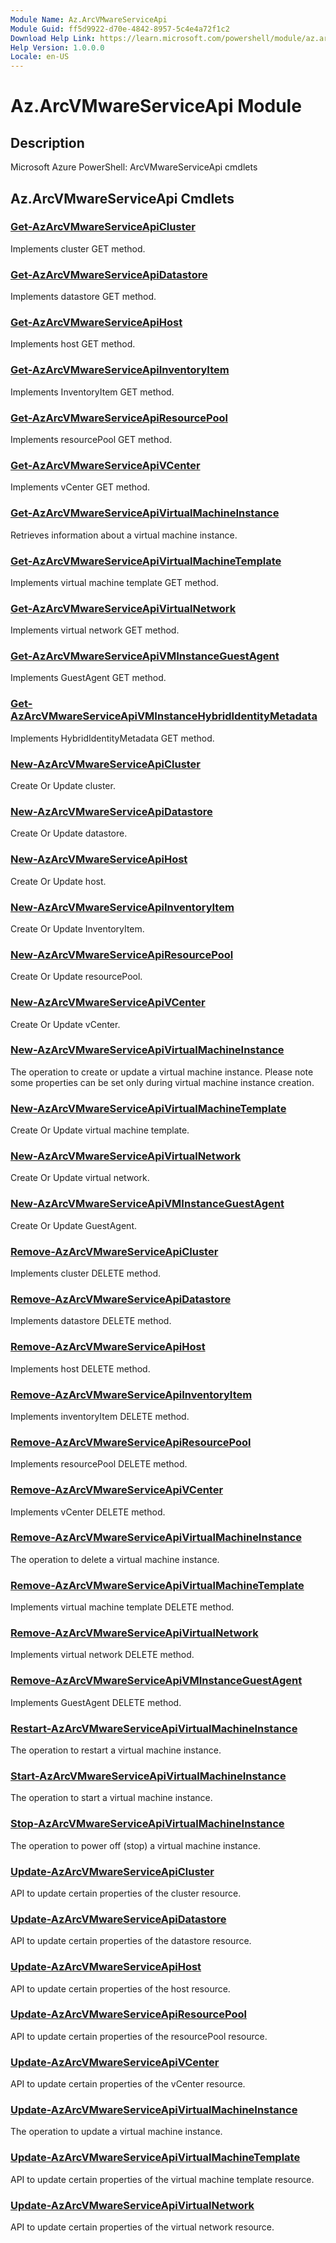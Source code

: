 ```yaml
---
Module Name: Az.ArcVMwareServiceApi
Module Guid: ff5d9922-d70e-4842-8957-5c4e4a72f1c2
Download Help Link: https://learn.microsoft.com/powershell/module/az.arcvmwareserviceapi
Help Version: 1.0.0.0
Locale: en-US
---
```


# Az.ArcVMwareServiceApi Module
## Description
Microsoft Azure PowerShell: ArcVMwareServiceApi cmdlets

## Az.ArcVMwareServiceApi Cmdlets
### [Get-AzArcVMwareServiceApiCluster](Get-AzArcVMwareServiceApiCluster.md)
Implements cluster GET method.

### [Get-AzArcVMwareServiceApiDatastore](Get-AzArcVMwareServiceApiDatastore.md)
Implements datastore GET method.

### [Get-AzArcVMwareServiceApiHost](Get-AzArcVMwareServiceApiHost.md)
Implements host GET method.

### [Get-AzArcVMwareServiceApiInventoryItem](Get-AzArcVMwareServiceApiInventoryItem.md)
Implements InventoryItem GET method.

### [Get-AzArcVMwareServiceApiResourcePool](Get-AzArcVMwareServiceApiResourcePool.md)
Implements resourcePool GET method.

### [Get-AzArcVMwareServiceApiVCenter](Get-AzArcVMwareServiceApiVCenter.md)
Implements vCenter GET method.

### [Get-AzArcVMwareServiceApiVirtualMachineInstance](Get-AzArcVMwareServiceApiVirtualMachineInstance.md)
Retrieves information about a virtual machine instance.

### [Get-AzArcVMwareServiceApiVirtualMachineTemplate](Get-AzArcVMwareServiceApiVirtualMachineTemplate.md)
Implements virtual machine template GET method.

### [Get-AzArcVMwareServiceApiVirtualNetwork](Get-AzArcVMwareServiceApiVirtualNetwork.md)
Implements virtual network GET method.

### [Get-AzArcVMwareServiceApiVMInstanceGuestAgent](Get-AzArcVMwareServiceApiVMInstanceGuestAgent.md)
Implements GuestAgent GET method.

### [Get-AzArcVMwareServiceApiVMInstanceHybridIdentityMetadata](Get-AzArcVMwareServiceApiVMInstanceHybridIdentityMetadata.md)
Implements HybridIdentityMetadata GET method.

### [New-AzArcVMwareServiceApiCluster](New-AzArcVMwareServiceApiCluster.md)
Create Or Update cluster.

### [New-AzArcVMwareServiceApiDatastore](New-AzArcVMwareServiceApiDatastore.md)
Create Or Update datastore.

### [New-AzArcVMwareServiceApiHost](New-AzArcVMwareServiceApiHost.md)
Create Or Update host.

### [New-AzArcVMwareServiceApiInventoryItem](New-AzArcVMwareServiceApiInventoryItem.md)
Create Or Update InventoryItem.

### [New-AzArcVMwareServiceApiResourcePool](New-AzArcVMwareServiceApiResourcePool.md)
Create Or Update resourcePool.

### [New-AzArcVMwareServiceApiVCenter](New-AzArcVMwareServiceApiVCenter.md)
Create Or Update vCenter.

### [New-AzArcVMwareServiceApiVirtualMachineInstance](New-AzArcVMwareServiceApiVirtualMachineInstance.md)
The operation to create or update a virtual machine instance.
Please note some properties can be set only during virtual machine instance creation.

### [New-AzArcVMwareServiceApiVirtualMachineTemplate](New-AzArcVMwareServiceApiVirtualMachineTemplate.md)
Create Or Update virtual machine template.

### [New-AzArcVMwareServiceApiVirtualNetwork](New-AzArcVMwareServiceApiVirtualNetwork.md)
Create Or Update virtual network.

### [New-AzArcVMwareServiceApiVMInstanceGuestAgent](New-AzArcVMwareServiceApiVMInstanceGuestAgent.md)
Create Or Update GuestAgent.

### [Remove-AzArcVMwareServiceApiCluster](Remove-AzArcVMwareServiceApiCluster.md)
Implements cluster DELETE method.

### [Remove-AzArcVMwareServiceApiDatastore](Remove-AzArcVMwareServiceApiDatastore.md)
Implements datastore DELETE method.

### [Remove-AzArcVMwareServiceApiHost](Remove-AzArcVMwareServiceApiHost.md)
Implements host DELETE method.

### [Remove-AzArcVMwareServiceApiInventoryItem](Remove-AzArcVMwareServiceApiInventoryItem.md)
Implements inventoryItem DELETE method.

### [Remove-AzArcVMwareServiceApiResourcePool](Remove-AzArcVMwareServiceApiResourcePool.md)
Implements resourcePool DELETE method.

### [Remove-AzArcVMwareServiceApiVCenter](Remove-AzArcVMwareServiceApiVCenter.md)
Implements vCenter DELETE method.

### [Remove-AzArcVMwareServiceApiVirtualMachineInstance](Remove-AzArcVMwareServiceApiVirtualMachineInstance.md)
The operation to delete a virtual machine instance.

### [Remove-AzArcVMwareServiceApiVirtualMachineTemplate](Remove-AzArcVMwareServiceApiVirtualMachineTemplate.md)
Implements virtual machine template DELETE method.

### [Remove-AzArcVMwareServiceApiVirtualNetwork](Remove-AzArcVMwareServiceApiVirtualNetwork.md)
Implements virtual network DELETE method.

### [Remove-AzArcVMwareServiceApiVMInstanceGuestAgent](Remove-AzArcVMwareServiceApiVMInstanceGuestAgent.md)
Implements GuestAgent DELETE method.

### [Restart-AzArcVMwareServiceApiVirtualMachineInstance](Restart-AzArcVMwareServiceApiVirtualMachineInstance.md)
The operation to restart a virtual machine instance.

### [Start-AzArcVMwareServiceApiVirtualMachineInstance](Start-AzArcVMwareServiceApiVirtualMachineInstance.md)
The operation to start a virtual machine instance.

### [Stop-AzArcVMwareServiceApiVirtualMachineInstance](Stop-AzArcVMwareServiceApiVirtualMachineInstance.md)
The operation to power off (stop) a virtual machine instance.

### [Update-AzArcVMwareServiceApiCluster](Update-AzArcVMwareServiceApiCluster.md)
API to update certain properties of the cluster resource.

### [Update-AzArcVMwareServiceApiDatastore](Update-AzArcVMwareServiceApiDatastore.md)
API to update certain properties of the datastore resource.

### [Update-AzArcVMwareServiceApiHost](Update-AzArcVMwareServiceApiHost.md)
API to update certain properties of the host resource.

### [Update-AzArcVMwareServiceApiResourcePool](Update-AzArcVMwareServiceApiResourcePool.md)
API to update certain properties of the resourcePool resource.

### [Update-AzArcVMwareServiceApiVCenter](Update-AzArcVMwareServiceApiVCenter.md)
API to update certain properties of the vCenter resource.

### [Update-AzArcVMwareServiceApiVirtualMachineInstance](Update-AzArcVMwareServiceApiVirtualMachineInstance.md)
The operation to update a virtual machine instance.

### [Update-AzArcVMwareServiceApiVirtualMachineTemplate](Update-AzArcVMwareServiceApiVirtualMachineTemplate.md)
API to update certain properties of the virtual machine template resource.

### [Update-AzArcVMwareServiceApiVirtualNetwork](Update-AzArcVMwareServiceApiVirtualNetwork.md)
API to update certain properties of the virtual network resource.

